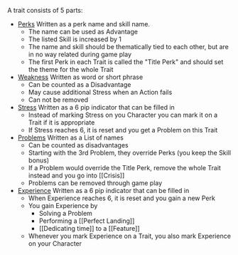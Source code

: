 A trait consists of 5 parts:
- [Perks](10%20Perks) Written as a perk name and skill name. 
	- The name can be used as Advantage
	- The listed Skill is increased by 1
	- The name and skill should be thematically tied to each other, but are in no way related during game play
	- The first Perk in each Trait is called the "Title Perk" and should set the theme for the whole Trait
- [Weakness](20%20Weakness) Written as word or short phrase
	- Can be counted as a Disadvantage
	- May cause additional Stress when an Action fails
	- Can not be removed
- [Stress](30%20Stress) Written as a 6 pip indicator that can be filled in
	- Instead of marking Stress on you Character you can mark it on a Trait if it is appropriate
	- If Stress reaches 6, it is reset and you get a Problem on this Trait
- [Problems](40%20Problems) Written as a List of names
	- Can be counted as disadvantages
	- Starting with the 3rd Problem, they override Perks (you keep the Skill bonus)
	- If a Problem would override the Title Perk, remove the whole Trait instead and you go into [[Crisis]]
	- Problems can be removed through game play
- [Experience](50%20Experience) Written as a 6 pip indicator that can be filled in
	- When Experience reaches 6, it is reset and you gain a new Perk
	- You gain Experience by
		- Solving a Problem
		- Performing a [[Perfect Landing]]
		- [[Dedicating time]] to a [[Feature]]
	- Whenever you mark Experience on a Trait, you also mark Experience on your Character

